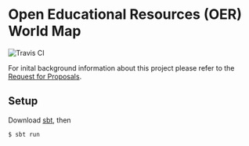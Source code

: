 # Open Educational Resources (OER) World Map

![Travis CI](https://travis-ci.org/literarymachine/oerworldmap.svg)

For inital background information about this project please refer to the
[Request for
  Proposals](http://www.hewlett.org/sites/default/files/OER%20mapping%20RFP_Phase%202%20Final%20June%2023%202014.pdf).

## Setup

Download [sbt](http://www.scala-sbt.org/download.html), then

    $ sbt run

